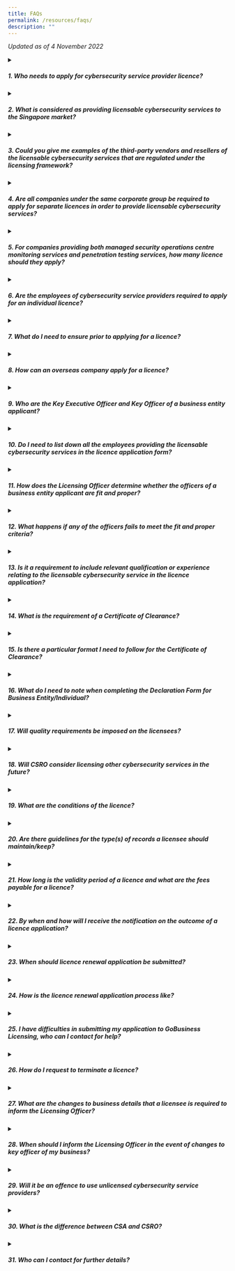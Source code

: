 ```yaml
---
title: FAQs
permalink: /resources/faqs/
description: ""
---
```

*Updated as of 4 November 2022*
<details>
<summary><h5>1. Who needs to apply for cybersecurity service provider licence?</h5></summary>
	
All providers of managed security operations centre monitoring services and penetration testing services (i.e. licensable cybersecurity services) to the Singapore market will need to apply for a cybersecurity service provider’s licence, regardless of whether they are companies or individuals (i.e. freelancers or sole proprietorships owned and controlled by individuals) or third-party cybersecurity service providers (“CSPs”) that provide these services in support of other CSPs. However, a company that provides licensable cybersecurity services solely for its related company(ies) e.g. in-house service provider, does not require a licence.<b>#</b><br><br>
Resellers, third-party vendors or overseas CSPs including the affiliates of a licensee who provide licensable cybersecurity services to the Singapore market would need to be licensed.*<br><br>
<b>#</b>According to the Companies Act, related company(ies) is defined as, but not limited to:
<ol><font size="3.5">a. holding company of another corporation;
<br>b. subsidiary of another corporation; or
<br>c. subsidiary of the holding company of another corporation.</font></ol>

*Business entities providing software solution, platform or tool to support other cybersecurity services providers would not be required to be licensed unless these business entities also provide service offerings that include licensable cybersecurity services.
</details>
<details>
<summary><h5>2. What is considered as providing licensable cybersecurity services to the Singapore market?</h5></summary>
	
Singapore market refers to persons who engage or intend to engage in or advertise its businesses of providing licensable cybersecurity services in Singapore. Generally, this may include, without limitation, persons with customers located in Singapore, and persons that have corporate or business presence in Singapore. Service providers should consider their business plans and activities (including any future business or expansion plan) to determine if licence is required.
</details>
<details>
<summary><h5>3. Could you give me examples of the third-party vendors and resellers of the licensable cybersecurity services that are regulated under the licensing framework?</h5></summary>
	
Third-party vendors and resellers who are required to be licensed refer to those who are in the business of providing licensable cybersecurity services to consumers on behalf of another service provider (anywhere in the distribution chain) of the licensable cybersecurity services.
</details>
<details>
<summary><h5>4. Are all companies under the same corporate group be required to apply for separate licences in order to provide licensable cybersecurity services?</h5></summary>
	
Each business entity within the same corporate group is required to apply for a licence if each of this business entity wishes to provide any of the licensable cybersecurity services.
</details>
<details>
<summary><h5>5. For companies providing both managed security operations centre monitoring services and penetration testing services, how many licence should they apply?</h5></summary>
	
Companies are required to apply for a licence for each of the licensable cybersecurity services (i.e. a licence for managed security operations centre monitoring service and a licence for penetration testing service).
</details>
<details>
<summary><h5>6. Are the employees of cybersecurity service providers required to apply for an individual licence?</h5></summary>
	
Individual employees of cybersecurity service providers providing licensable cybersecurity services on behalf of their employer are not required to be licenced.
</details>
<details>
<summary><h5>7.	What do I need to ensure prior to applying for a licence?</h5></summary>
	
Business entities are required to ensure that officer of the business entity is fit and proper when applying for a licence. Officer of a business entity refers to any director or partner, or other person listed in the business entity’s business profile e.g. ACRA BizFile, with the exception of shareholders (who are not directors or partners) and company secretary, or any other person who is responsible for the management of the business entity. Individuals who are applying for the licence should also be a fit and proper person to hold the licence. Failing which, the licence application may be rejected.
</details>
<details>
<summary><h5>8. How can an overseas company apply for a licence?</h5></summary>
	
Overseas cybersecurity service providers which are not registered in Singapore but wish to apply to be licensed to provide licensable cybersecurity services to the Singapore market must first apply for a CorpPass Admin Account for Foreign Entity which is necessary for the submission of the licence application via GoBusiness Licensing. For assistance on setting up a CorpPass Admin Account, please visit the  <a href="http://www.corppass.gov.sg/">CorpPass website</a> or email <a href="mailto:support@corppass.gov.sg">support@corppass.gov.sg</a>. Alternatively, please click <a href="https://www.corppass.gov.sg/corppass/common/contactus">here</a> for more contact options.
<br><br>Do note that overseas companies that are not registered with the Accounting and Corporate Regulatory Authority of Singapore (ACRA) are required to upload a copy of their business profile (reflecting the details of the business registration record with the relevant authorities in the oversea country) in the licence application. Please note that documents not in the English language must be submitted together with an accurate translation in the English language. The translation must be certified by the person making it to be a correct translation. The certificate must contain a statement of that person's full name, of his address and of his qualifications for making the translation.
</details>
<details>
<summary><h5>9.	Who are the Key Executive Officer and Key Officer of a business entity applicant?</h5></summary>
	
Key Executive Officer refers to the person who is responsible for the proper administration and overall management of the business entity and supervision of its employees. 
<br><br>Key Officer refers to any director, partner, or other person listed in the business entity's business profile e.g. ACRA Bizfile, with the exception of shareholders (who are not directors or partners) and the company secretary.
</details>
<details>
<summary><h5>10. Do I need to list down all the employees providing the licensable cybersecurity services in the licence application form?</h5></summary>
	
Business entities are only required to include the Key Executive Officer and Key Officer(s) in their licence applications. Do take note that there can only be one Key Executive Officer for each licence application.
</details>
<details>
<summary><h5>11. How does the Licensing Officer determine whether the officers of a business entity applicant are fit and proper?</h5></summary>
	
The Licensing Officer shall consider all relevant facts and matters when determining if officers of the business entity applicant are fit and proper, including whether any key executive officer or key officers:
<ol><font size="3.5">a)	Has been convicted in Singapore or elsewhere of any offence involving fraud, dishonesty or moral turpitude;
<br>b)	Has had a judgment entered against him/her in civil proceedings that involves a finding of fraud, dishonesty or breach of fiduciary duty on his/her part;
<br>c)	Is or was suffering from a mental disorder;
<br>d)	Is an undischarged bankrupt or has entered into a composition with his/her creditors; or
<br>e)	Has had a licence revoked by the Licensing Officer previously.</font></ol>
</details>
<details>
<summary><h5>12. What happens if any of the officers fails to meet the fit and proper criteria?</h5></summary>
	
Business entity applicants with officer(s) failing to meet the fit and proper criteria may be refused a licence by the Licensing Officer. CSRO would like to highlight that every licence application is considered carefully on a case-by-case basis. For instance, officers of business entity licence applicant who have past criminal conviction will not automatically be deemed as being not fit and proper. Factors such as the seriousness and nature of the offence, the time that has elapsed since the conviction, and the responsibility of the officer will be taken into consideration by the Licensing Officer when assessing the licence application.
</details>
<details>
<summary><h5>13. Is it a requirement to include relevant qualification or experience relating to the licensable cybersecurity service in the licence application?</h5></summary>
	
Pursuant to regulation 2(2) of the Cybersecurity (Cybersecurity Service Providers) Regulations 2022, a licence application must include information on relevant qualification or experience relating to the licensable cybersecurity services. In the situation where none of the Key Executive Officer or Key Officer(s) has qualification or experience relevant to the licensable service, the curriculum vitae of one of the business entity licence applicant's employee or proposed employee with supervisory responsibility who has qualification or experience relating to the licensable service shall be included in the licence application.
</details>
<details>
<summary><h5>14. What is the requirement of a Certificate of Clearance?</h5></summary>
	
A Certificate of Clearance (or equivalent documentation) is required for each of the overseas officer(s) and shall be obtained from the relevant authorities in the home country certifying that the officer does not have any record of criminal conviction nationwide in the home country. For avoidance of doubt, home country refers to the country of nationality.
</details>
<details>
<summary><h5>15. Is there a particular format I need to follow for the Certificate of Clearance?</h5></summary>
	
We do not intend to be prescriptive on the format of Certificate of Clearance (or equivalent documentation) from the relevant authorities in the home country. The applicant should ensure that the Certificate of Clearance (or equivalent documentation) minimally certifies that the officer of the business entity licence applicant does not have any record of criminal conviction nationwide in the home country. For avoidance of doubt, nationwide includes all states of the home country.
<br><br>Certificate of Clearance (or equivalent documentation) not in the English language must be submitted together with an accurate translation in the English language. The translation must be certified by the person making it to be a correct translation. The certificate must contain a statement of that person’s full name, of his address and of his qualifications for making the translation.
</details>
<details>
<summary><h5>16. What do I need to note when completing the Declaration Form for Business Entity/Individual?</h5></summary>
	
Business Entity applicants’ Key Executive Officer and Key Officer(s) are each required to complete the Declaration Form for Individual, in addition to the Declaration Form for Business Entity. Please note that any false declaration will subject the licence application to be rejected.
</details>
<details>
<summary><h5>17. Will quality requirements be imposed on the licensees?</h5></summary>
	
The licensing framework aims to raise quality of the standards of the cybersecurity service providers over time. In view of the need to strike a good balance between industry development and cybersecurity needs, quality requirements will not be imposed on the licensees at the outset. 
<br><br>Instead, to complement the light touch licensing framework, CSRO will continue to work with the industry and professional association partners to establish voluntary accreditation regimes for cybersecurity professionals, to improve the standing of cybersecurity professionals.
</details>
<details>
<summary><h5>18. Will CSRO consider licensing other cybersecurity services in the future?</h5></summary>
	
CSRO will continue to monitor international and industry trends and engage the industry where necessary, to assess if any new types of cybersecurity services should be included in the licensing framework, such as those that are of higher risks to consumers.
</details>
<details>
<summary><h5>19. What are the conditions of the licence?</h5></summary>

CSRO intends to keep the licensing requirements simple to minimise operational costs on licensees. The requirements that licensees must comply with, as stipulated in the Cybersecurity Act, include:
<ol><font size="3.5">a)	Ensure that officers of business entity licensees are fit and proper persons as defined in section 26(8) of the Cybersecurity Act.  For example, the individual has not been convicted of any offence involving fraud, dishonesty, or moral turpitude;
<br>b)	Keep for at least 3 years, records on the cybersecurity services that they have provided. This includes but not limited to details of the person engaging the licensee for the service, name of the person providing the service on behalf of the licensee, date on which the service is provided and details of the type of service provided, etc.;
<br>c)	Ensure that any information obtained in the course of providing their cybersecurity services is not disclosed or used by any other person other than for the purpose of providing the cybersecurity services; and
<br>d)	Ensure that their employees do not give any false representation to their clients regarding the employees’ level of training, skill, or qualification.</font></ol>
</details>
<details>
<summary><h5>20. Are there guidelines for the type(s) of records a licensee should maintain/keep?</h5></summary>
	
Licenses should ensure that records collectively capture all the required information with sufficient details and are kept in a form that allows accountability and traceability in the event of foul play. You may also wish to refer to <a href="https://www.csa.gov.sg/Legislation/industry-consultation">Annex B of the closing note</a> published on CSA's website on 11 Apr 2022 for examples of record keeping requirements.
</details>
<details>
<summary><h5>21. How long is the validity period of a licence and what are the fees payable for a licence?</h5></summary>
	
A licence is valid for a period of 2 years and the licence fees for individuals and business entities are $500 and $1000 respectively.
<br><br>Note: Due to the COVID-19 pandemic which has negatively impacted many businesses, a 50% wavier of the first cycle of licence fees will be granted for all applications submitted by 11 April 2023.
</details>
<details>
<summary><h5>22. By when and how will I receive the notification on the outcome of a licence application?</h5></summary>
	
Each licence application takes up to approximately 8 weeks to process upon submission of completed form and all required supporting documents. Applicant will receive an email notification on the outcome. If the application is approved, applicant will be required to make ePayment of licence fee via the <a href="https://licence1.business.gov.sg/feportal/web/frontier/home">GoBusiness Licensing</a> prior to the issuance of each licence. Please note that licence fee not paid within 30 days will automatically lapse and new licence application will have to be submitted.
</details>
<details>
<summary><h5>23. When should licence renewal application be submitted?</h5></summary>
	
An application for renewal of a licence must be made no later than 2 months before expiry. Licensee who fails to submit their licence renewal application 2 months prior to the expiry may be required to apply for a new licence. This may result in a possible lapse in the licensure period where the business entity will be required to suspend its operations, until the outcome of its licence application is determined.
</details>
<details>
<summary><h5>24. How is the licence renewal application process like? </h5></summary>
	
When a licence is due for renewal, the GoBusiness Licensing will send a Renewal Request Notification via email to the licensee. Upon timely submission of the licence renewal application, CSRO will proceed to review the application and applicant will be notified of the outcome via the system. If the application is approved, licensee will be required to make ePayment via the <a href="https://licence1.business.gov.sg/feportal/web/frontier/home">GoBusiness Licensing</a>.
</details>
<details>
<summary><h5>25. I have difficulties in submitting my application to GoBusiness Licensing, who can I contact for help?</h5></summary>
	
If you are facing any technical difficulties or require any assistance on how to submit the application, you may contact GoBusiness Licensing Helpdesk at Tel: 63363373.
</details>
<details>
<summary><h5>26. How do I request to terminate a licence?</h5></summary>
	
Licensees who wish to terminate their licence before expiry should submit an application via the <a href="https://licence1.business.gov.sg/feportal/web/frontier/home">GoBusiness Licensing</a> within 14 calendar days before ceasing the business of providing the licensable cybersecurity service.
</details>
<details>
<summary><h5>27. What are the changes to business details that a licensee is required to inform the Licensing Officer?</h5></summary>
	
Licensee is required to update changes to their business details through the <a href="https://licence1.business.gov.sg/feportal/web/frontier/home">GoBusiness Licensing</a> for the following material changes.
<ol><font size="3.5">a) Changes to Key Executive Officers<br>b)	Additional of Key Officers; and<br>c)	Removal of Key Officers.</font></ol>

Other than the above, any other changes that are not material change will automatically be approved by the system. These include changes to Name, Passport Number, Company Name, Company UEN, address, telephone number, email address, gender, designation, certifications of existing applicant and key officers.
<br><br>Supporting documentation will be required to be uploaded to <a href="https://licence1.business.gov.sg/feportal/web/frontier/home">GoBusiness Licensing</a> during the update. 
</details>
<details>
<summary><h5>28. When should I inform the Licensing Officer in the event of changes to key officer of my business?</h5></summary>
	
The licensee shall notify the Licensing Officer within 14 days after the appointment of any new key officer. Licensees are also required to notify the licensing officer of any change or inaccuracy in the information and particulars that the licensee and/or its key officers have submitted to the licensing officer in relation to its licence within 14 days. Licensees are reminded to ensure that any new key officer who is appointed must be fit and proper as defined in section 26(8) of the Act, failing which may result in punitive measures being imposed on the licensee, including revocation or suspension of licence.
</details>
<details>
<summary><h5>29. Will it be an offence to use unlicensed cybersecurity service providers?</h5></summary>
	
It will not be an offence under the Cybersecurity Act to use unlicensed cybersecurity service providers. However, consumers should be wary of the safety and security risks that unlicensed service providers may pose, given the service providers’ extensive access into their clients’ computer systems when providing their services. Any misuse of such confidential information by the unlicensed service providers may result in severe damages to the consumers.
<br><br>Consumers are therefore encouraged to only procure licensable cybersecurity services from licensed cybersecurity service providers, and to inform CSRO of any service providers providing licensable cybersecurity services without a licence. Person who engages in the business of providing any licensable cybersecurity services to other person without a licence shall be guilty of an offence under Section 24 of the Cybersecurity Act and shall be liable on conviction to a fine not exceeding $50,000 or to imprisonment for a term not exceeding 2 years or to both. Under Section 31 of the Cybersecurity Act, unlicensed cybersecurity service providers are also not entitled to bring any proceeding in any court to recover any commission, fee, gain, or reward for the service provided.
</details>
<details>
<summary><h5>30. What is the difference between CSA and CSRO?</h5></summary>
	
The Cyber Security Agency of Singapore (CSA) is the agency set up to keep Singapore’s cyberspace safe and secure through the administering of the Cybersecurity Act. To administer the licensing framework, CSA has set up Cybersecurity Services Regulation Office (CSRO) which will act as the point of interface for all licensing related matters. These include enforcing the licensing framework; responding to the industry’s queries and feedback; as well as sharing of resources on licensable cybersecurity services with consumers such as the list of licensees and buyer’s guides.
</details>
<details>
<summary><h5>31. Who can I contact for further details?</h5></summary>
	
For further assistance, please contact us at:
<br><br>
Cybersecurity Services Regulation Office<br>
100 Victoria Street<br>National Library Building #10-01 <br>Singapore 188064
<br><br>Email: <a href="mailto:contact@csro.gov.sg">contact@csro.gov.sg</a>
</details>